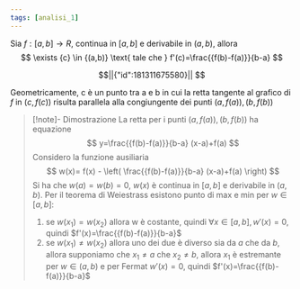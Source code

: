 ```yaml
---
tags: [analisi_1]
---
```

Sia $f:[a,b]\to R$, continua in $[a,b]$ e derivabile in $(a,b)$, allora
$$
\exists {c} \in {(a,b)} \text{ tale che } f'(c)=\frac{{f(b)-f(a)}}{b-a} 
$$
```math
||{"id":181311675580}||


```
Geometricamente, c è un punto tra a e b in cui la retta tangente al grafico di $f$ in $(c,f(c))$ risulta parallela alla congiungente dei punti $(a,f(a)),(b,f(b))$

>[!note]- Dimostrazione
>La retta per i punti $(a,f(a)),(b,f(b))$ ha equazione
>$$
>y=\frac{{f(b)-f(a)}}{b-a} (x-a)+f(a)
>$$
>Considero la funzione ausiliaria
>$$
>w(x)= f(x) - \left( \frac{{f(b)-f(a)}}{b-a} (x-a)+f(a) \right)
>$$
>Si ha che $w(a)=w(b)=0$, $w(x)$ è continua in $[a,b]$ e derivabile in $(a,b)$.
>Per il teorema di Weiestrass esistono punto di max e min per $w \in [a,b]$:
>1. se $w(x_{1})=w(x_{2})$ allora w è costante, quindi $\forall {x} \in {[a,b]}, w'(x)=0$, quindi $f'(x)=\frac{{f(b)-f(a)}}{b-a}$
>2. se $w(x_{1})\neq w(x_{2})$ allora uno dei due è diverso sia da $a$ che da $b$, allora supponiamo che $x_{1}\neq a$ che $x_{2}\neq b$, allora $x_{1}$ è estremante per $w \in (a,b)$ e per Fermat $w'(x)=0$, quindi $f'(x)=\frac{{f(b)-f(a)}}{b-a}$